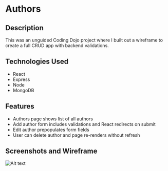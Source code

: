 
# Authors

## Description
This was an unguided Coding Dojo project where I built out a wireframe to create a full CRUD app with backend validations.

## Technologies Used
- React
- Express
- Node
- MongoDB

## Features
- Authors page shows list of all authors
- Add author form includes validations and React redirects on submit
- Edit author prepopulates form fields
- User can delete author and page re-renders without refresh

## Screenshots and Wireframe
![Alt text](/client/src/assets/images/authors_wireframe.png?raw=true "Wireframe")

